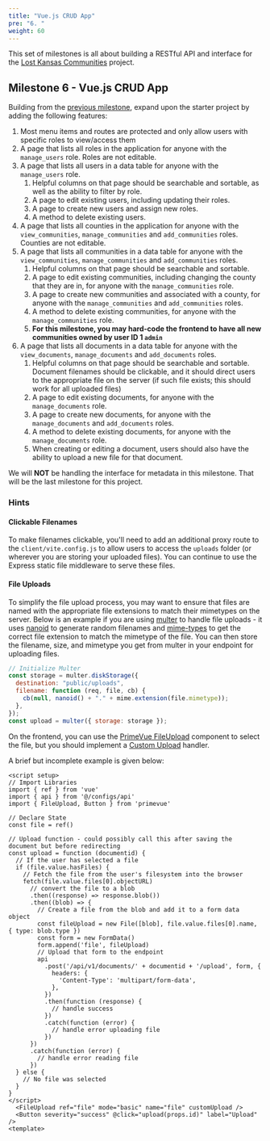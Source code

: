 ```yaml
---
title: "Vue.js CRUD App"
pre: "6. "
weight: 60
---
```


This set of milestones is all about building a RESTful API and interface for the [Lost Kansas Communities](https://lostkansas.ccrsdigitalprojects.com/) project. 

## Milestone 6 - Vue.js CRUD App

Building from the [previous milestone](../05-vue-starter/), expand upon the starter project by adding the following features:

1. Most menu items and routes are protected and only allow users with specific roles to view/access them
2. A page that lists all roles in the application for anyone with the `manage_users` role. Roles are not editable.
3. A page that lists all users in a data table for anyone with the `manage_users` role. 
   1. Helpful columns on that page should be searchable and sortable, as well as the ability to filter by role.
   2. A page to edit existing users, including updating their roles.
   3. A page to create new users and assign new roles.
   4. A method to delete existing users.
4. A page that lists all counties in the application for anyone with the `view_communities`, `manage_communities` and `add_communities` roles. Counties are not editable. 
5. A page that lists all communities in a data table for anyone with the  `view_communities`, `manage_communities` and `add_communities` roles.
   1. Helpful columns on that page should be searchable and sortable.
   2. A page to edit existing communities, including changing the county that they are in, for anyone with the `manage_communities` role.
   3. A page to create new communities and associated with a county, for anyone with the `manage_communities` and `add_communities` roles.
   4. A method to delete existing communities, for anyone with the `manage_communities` role.
   5. **For this milestone, you may hard-code the frontend to have all new communities owned by user ID 1 `admin`**
6. A page that lists all documents in a data table for anyone with the  `view_documents`, `manage_documents` and `add_documents` roles.
   1. Helpful columns on that page should be searchable and sortable. Document filenames should be clickable, and it should direct users to the appropriate file on the server (if such file exists; this should work for all uploaded files)
   2. A page to edit existing documents, for anyone with the `manage_documents` role.
   3. A page to create new documents, for anyone with the `manage_documents` and `add_documents` roles.
   4. A method to delete existing documents, for anyone with the `manage_documents` role.
   5. When creating or editing a document, users should also have the ability to upload a new file for that document.

We will **NOT** be handling the interface for metadata in this milestone. That will be the last milestone for this project. 

### Hints

#### Clickable Filenames

To make filenames clickable, you'll need to add an additional proxy route to the `client/vite.config.js` to allow users to access the `uploads` folder (or wherever you are storing your uploaded files). You can continue to use the Express static file middleware to serve these files.

#### File Uploads

To simplify the file upload process, you may want to ensure that files are named with the appropriate file extensions to match their mimetypes on the server. Below is an example if you are using [multer](https://expressjs.com/en/resources/middleware/multer.html) to handle file uploads - it uses [nanoid](https://www.npmjs.com/package/nanoid) to generate random filenames and [mime-types](https://www.npmjs.com/package/mime-types) to get the correct file extension to match the mimetype of the file. You can then store the filename, size, and mimetype you get from multer in your endpoint for uploading files.

```js {title="Document API Handler"}
// Initialize Multer
const storage = multer.diskStorage({
  destination: "public/uploads",
  filename: function (req, file, cb) {
    cb(null, nanoid() + "." + mime.extension(file.mimetype));
  },
});
const upload = multer({ storage: storage });
```

On the frontend, you can use the [PrimeVue FileUpload](https://primevue.org/fileupload/) component to select the file, but you should implement a [Custom Upload](https://primevue.org/fileupload/#custom-upload) handler. 

A brief but incomplete example is given below:

```vue {title="File Upload Example"}
<script setup>
// Import Libraries
import { ref } from 'vue'
import { api } from '@/configs/api'
import { FileUpload, Button } from 'primevue'

// Declare State
const file = ref()

// Upload function - could possibly call this after saving the document but before redirecting
const upload = function (documentid) {
  // If the user has selected a file
  if (file.value.hasFiles) {
    // Fetch the file from the user's filesystem into the browser
    fetch(file.value.files[0].objectURL)
      // convert the file to a blob
      .then((response) => response.blob())
      .then((blob) => {
        // Create a file from the blob and add it to a form data object
        const fileUpload = new File([blob], file.value.files[0].name, { type: blob.type })
        const form = new FormData()
        form.append('file', fileUpload)
        // Upload that form to the endpoint
        api
          .post('/api/v1/documents/' + documentid + '/upload', form, {
            headers: {
              'Content-Type': 'multipart/form-data',
            },
          })
          .then(function (response) {
            // handle success
          })
          .catch(function (error) {
            // handle error uploading file
          })
      })
      .catch(function (error) {
        // handle error reading file
      })
  } else {
    // No file was selected
  }
}
</script>
  <FileUpload ref="file" mode="basic" name="file" customUpload />
  <Button severity="success" @click="upload(props.id)" label="Upload" />
<template>
```